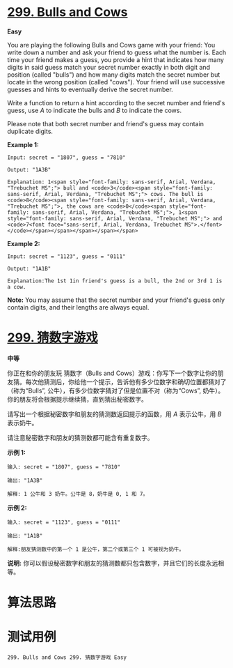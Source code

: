 # [299. Bulls and Cows][enTitle]

**Easy**

You are playing the following Bulls and Cows game with your friend: You write down a number and ask your friend to guess what the number is. Each time your friend makes a guess, you provide a hint that indicates how many digits in said guess match your secret number exactly in both digit and position (called "bulls") and how many digits match the secret number but locate in the wrong position (called "cows"). Your friend will use successive guesses and hints to eventually derive the secret number.

Write a function to return a hint according to the secret number and friend's guess, use  *A*  to indicate the bulls and  *B*  to indicate the cows.

Please note that both secret number and friend's guess may contain duplicate digits.

**Example 1:** 

```
Input: secret = "1807", guess = "7810"

Output: "1A3B"

Explanation: 1<span style="font-family: sans-serif, Arial, Verdana, "Trebuchet MS";"> bull and <code>3</code><span style="font-family: sans-serif, Arial, Verdana, "Trebuchet MS";"> cows. The bull is <code>8</code><span style="font-family: sans-serif, Arial, Verdana, "Trebuchet MS";">, the cows are <code>0</code><span style="font-family: sans-serif, Arial, Verdana, "Trebuchet MS";">, 1<span style="font-family: sans-serif, Arial, Verdana, "Trebuchet MS";"> and <code>7<font face="sans-serif, Arial, Verdana, Trebuchet MS">.</font></code></span></span></span></span></span>
```

**Example 2:** 

```
Input: secret = "1123", guess = "0111"

Output: "1A1B"

Explanation:The 1st 1in friend's guess is a bull, the 2nd or 3rd 1 is a cow.
```

**Note:** You may assume that the secret number and your friend's guess only contain digits, and their lengths are always equal.


# [299. 猜数字游戏][cnTitle]

**中等**

你正在和你的朋友玩 猜数字（Bulls and Cows）游戏：你写下一个数字让你的朋友猜。每次他猜测后，你给他一个提示，告诉他有多少位数字和确切位置都猜对了（称为“Bulls”, 公牛），有多少位数字猜对了但是位置不对（称为“Cows”, 奶牛）。你的朋友将会根据提示继续猜，直到猜出秘密数字。

请写出一个根据秘密数字和朋友的猜测数返回提示的函数，用  *A*  表示公牛，用  *B*  表示奶牛。

请注意秘密数字和朋友的猜测数都可能含有重复数字。

**示例 1:** 

```
输入: secret = "1807", guess = "7810"

输出: "1A3B"

解释: 1 公牛和 3 奶牛。公牛是 8，奶牛是 0, 1 和 7。
```

**示例 2:** 

```
输入: secret = "1123", guess = "0111"

输出: "1A1B"

解释:朋友猜测数中的第一个 1 是公牛，第二个或第三个 1 可被视为奶牛。
```

**说明:** 你可以假设秘密数字和朋友的猜测数都只包含数字，并且它们的长度永远相等。




# 算法思路

# 测试用例
```
299. Bulls and Cows 299. 猜数字游戏 Easy
```

[enTitle]: https://leetcode.com/problems/bulls-and-cows/
[cnTitle]: https://leetcode-cn.com/problems/bulls-and-cows/
